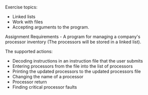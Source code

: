 Exercise topics:

* Linked lists
* Work with files
* Accepting arguments to the program.
  
Assignment Requirements - A program for managing a company's processor inventory (The processors will be stored in a linked list).

The supported actions:

* Decoding instructions in an instruction file that the user submits
* Entering processors from the file into the list of processors
* Printing the updated processors to the updated processors file
* Changing the name of a processor
* Processor return
* Finding critical processor faults
